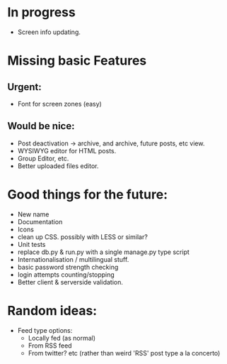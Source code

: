 # In progress

- Screen info updating.

# Missing basic Features

## Urgent:

- Font for screen zones (easy)

## Would be nice:

- Post deactivation -> archive, and archive, future posts, etc view.
- WYSIWYG editor for HTML posts.
- Group Editor, etc.
- Better uploaded files editor.

# Good things for the future:

- New name
- Documentation
- Icons
- clean up CSS. possibly with LESS or similar?
- Unit tests
- replace db.py & run.py with a single manage.py type script
- Internationalisation / multilingual stuff.
- basic password strength checking
- login attempts counting/stopping
- Better client & serverside validation.

# Random ideas:

- Feed type options:
  - Locally fed (as normal)
  - From RSS feed
  - From twitter?
  etc
  (rather than weird 'RSS' post type a la concerto)
